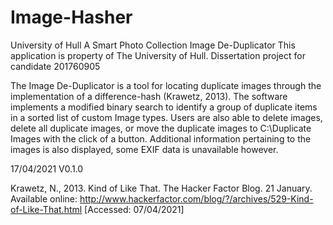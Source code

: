 # Image-Hasher
University of Hull A Smart Photo Collection Image De-Duplicator
This application is property of The University of Hull.
Dissertation project for candidate 201760905

The Image De-Duplicator is a tool for locating duplicate images through the implementation of a difference-hash (Krawetz, 2013). The software implements a modified binary search to identify a group of duplicate items in a sorted list of custom Image types. Users are also able to delete images, delete all duplicate images, or move the duplicate images to C:\\Duplicate Images with the click of a button. Additional information pertaining to the images is also displayed, some EXIF data is unavailable however.

17/04/2021
V0.1.0

Krawetz, N., 2013. Kind of Like That. The Hacker Factor Blog. 21 January. Available online: http://www.hackerfactor.com/blog/?/archives/529-Kind-of-Like-That.html [Accessed: 07/04/2021]
